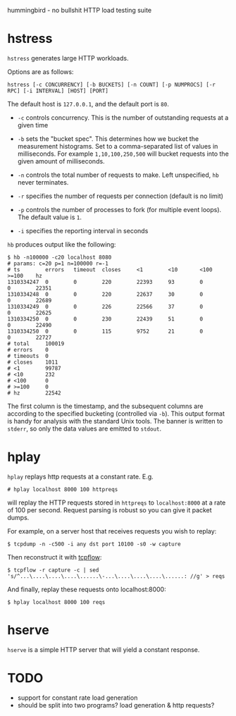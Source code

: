 hummingbird - no bullshit HTTP load testing suite

# hstress

`hstress` generates large HTTP workloads.

Options are as follows:

    hstress [-c CONCURRENCY] [-b BUCKETS] [-n COUNT] [-p NUMPROCS] [-r RPC] [-i INTERVAL] [HOST] [PORT]

The default host is `127.0.0.1`, and the default port is `80`.

* `-c` controls concurrency. This is the number of outstanding
  requests at a given time
  
* `-b` sets the "bucket spec".  This determines how we bucket the
  measurement histograms. Set to a comma-separated list of values in
  milliseconds. For example `1,10,100,250,500` will bucket requests
  into the given amount of milliseconds.
  
* `-n` controls the total number of requests to make. Left
  unspecified, `hb` never terminates.
  
* `-r` specifies the number of requests per connection (default is no limit)

* `-p` controls the number of processes to fork (for multiple event
  loops). The default value is `1`.
  
* `-i` specifies the reporting interval in seconds

`hb` produces output like the following:

	$ hb -n100000 -c20 localhost 8080
	# params: c=20 p=1 n=100000 r=-1
	# ts        errors   timeout  closes     <1        <10       <100     >=100    hz
	1310334247  0        0        220        22393     93        0        0        22351
	1310334248  0        0        220        22637     30        0        0        22689
	1310334249  0        0        226        22566     37        0        0        22625
	1310334250  0        0        230        22439     51        0        0        22490
	1310334250  0        0        115        9752      21        0        0        22727
	# total		100019
	# errors	0
	# timeouts	0
	# closes	1011
	# <1		99787
	# <10		232
	# <100		0
	# >=100		0
	# hz		22542

The first column is the timestamp, and the subsequent columns are
according to the specified bucketing (controlled via `-b`). This
output format is handy for analysis with the standard Unix tools. The
banner is written to `stderr`, so only the data values are emitted to
`stdout`.

# hplay

`hplay` replays http requests at a constant rate. E.g.

	# hplay localhost 8000 100 httpreqs
	
will replay the HTTP requests stored in `httpreqs` to `localhost:8000` at a rate of 100 per second. Request parsing is robust so you can give it packet dumps.

For example, on a server host that receives requests you wish to replay:

	$ tcpdump -n -c500 -i any dst port 10100 -s0 -w capture
	
Then reconstruct it with [tcpflow](http://www.circlemud.org/~jelson/software/tcpflow/):

	$ tcpflow -r capture -c | sed 's/^...\....\....\....\......\-...\....\....\....\......: //g' > reqs
	
And finally, replay these requests onto localhost:8000:

	$ hplay localhost 8000 100 reqs

# hserve

`hserve` is a simple HTTP server that will yield a constant response.

# TODO

* support for constant rate load generation
* should be split into two programs? load generation & http requests?

